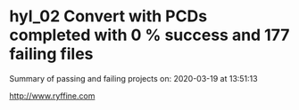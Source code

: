 # hyl_02 Convert with PCDs completed with 0 % success and 177 failing files

Summary of passing and failing projects on: 2020-03-19 at 13:51:13

http://www.ryffine.com
